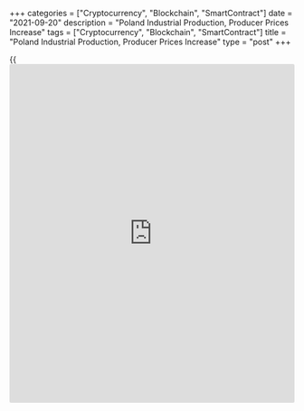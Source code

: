 +++
categories = ["Cryptocurrency", "Blockchain", "SmartContract"]
date = "2021-09-20"
description = "Poland Industrial Production, Producer Prices Increase"
tags = ["Cryptocurrency", "Blockchain", "SmartContract"]
title = "Poland Industrial Production, Producer Prices Increase"
type = "post"
+++

{{<iframe id="large-banner" src="https://www.bounty.group/#slide=1.0" width="100%" height="600" scrolling="no" style="border: 0px solid rgb(216, 221, 230); border-radius: 3px;">}}

Poland's industrial production rose less than expected in August, data
from Statistics Poland showed on Monday.

Separate data showed that producer prices increased in August.

Industrial production grew 13.2 percent annually in August. Economists
had expected a growth of 13.7 percent.

Manufacturing output rose 13.3 percent yearly in August and mining and
quarrying output grew 4.1 percent. Electricity output and water supply
gained by 16.1 percent and 11.7 percent, respectively.

On a monthly basis, industrial output declined 2.5 percent in August.

Producer prices grew 9.5 percent annually in August, following a 8.4
percent increase in July. Economists had forecast a 9.2 percent rise.

Prices in mining and quarrying grew 17.7 percent and prices in
manufacturing rise 9.7 percent. Prices for electricity, gas supply,
steam and hot, and water supply, sewerage and waste management prices
increased by 4.7 percent and 4.2 percent, respectively.

On a month-on-month basis, producer prices rose 0.6 percent in August,
after a 1.5 percent gain in the prior month.

For comments and feedback [contact](https://www.playgroundfx.com/contact/): editorial@rtt[news](https://www.letsplayfx.com/blog/forex-news-website/).com

[Economic News][1]

 **What parts of the world are seeing the best (and worst) economic
performances lately? Click[here][2] to check out our [Econ Scorecard][2]
and find out! See up-to-the-moment [ranking](https://www.playgroundfx.com/blog/crypto-exchange-ranking/)s for the best and worst
performers in [GDP][3], [unemployment rate][4], [inflation][5] and much
more.**

   1. www.rtt[news](https://www.letsplayfx.com/blog/forex-news-website/).com/Content/EconomicNews.aspx
   2. www.rtt[news](https://www.letsplayfx.com/blog/forex-news-website/).com/economic-scorecard/world-rank/retail-sales/highest-performance.aspx
   3. www.rtt[news](https://www.letsplayfx.com/blog/forex-news-website/).com/economic-scorecard/world-rank/GDP/highest-performance.aspx
   4. www.rtt[news](https://www.letsplayfx.com/blog/forex-news-website/).com/economic-scorecard/world-rank/unemployment-rate/lowest-performance.aspx
   5. www.rtt[news](https://www.letsplayfx.com/blog/forex-news-website/).com/economic-scorecard/world-rank/CPI/highest-performance.aspx